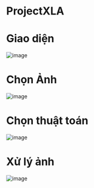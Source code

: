 # ProjectXLA
# Giao diện
![image](https://github.com/kienyk02/ProjectXLA/assets/125575065/b7ade0c9-8e21-49f2-83b2-eb71016c5afe)
# Chọn Ảnh
![image](https://github.com/kienyk02/ProjectXLA/assets/125575065/ce0bee3c-595b-43d8-978f-9dd6800eaa7f)
# Chọn thuật toán
![image](https://github.com/kienyk02/ProjectXLA/assets/125575065/72c30781-0ce0-4f70-b8f2-1553c04b6a13)
# Xử lý ảnh
![image](https://github.com/kienyk02/ProjectXLA/assets/125575065/5ae1f5f4-1f20-4fe4-bb31-75252ae92888)
